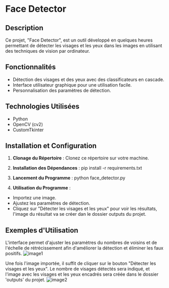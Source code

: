 # Face Detector

## Description

Ce projet, "Face Detector", est un outil développé en quelques heures permettant de détecter les visages et les yeux dans les images en utilisant des techniques de vision par ordinateur.



## Fonctionnalités

- Détection des visages et des yeux avec des classificateurs en cascade.
- Interface utilisateur graphique pour une utilisation facile.
- Personnalisation des paramètres de détection.

## Technologies Utilisées

- Python
- OpenCV (cv2)
- CustomTkinter

## Installation et Configuration

1. **Clonage du Répertoire** :
   Clonez ce répertoire sur votre machine.

2. **Installation des Dépendances** :
   pip install -r requirements.txt
3. **Lancement du Programme** :
   python face_detector.py
4. **Utilisation du Programme** :
- Importez une image.
- Ajustez les paramètres de détection.
- Cliquez sur "Détecter les visages et les yeux" pour voir les résultats, l'image du résultat va se créer dan le dossier outputs du projet.

## Exemples d'Utilisation

L'interface permet d'ajuster les paramètres du nombres de voisins et de l'échelle de rétrécissement afin d'améliorer la détection et éliminer les faux positifs.
![image1](https://images.squareface.fr/projets/facedetect/image.png)

Une fois l'image importée, il suffit de cliquer sur le bouton "Détecter les visages et les yeux". Le nombre de visages détectés sera indiqué, et l'image avec les visages et les yeux encadrés sera créée dans le dossier 'outputs' du projet.
![image2](https://images.squareface.fr/projets/facedetect/image2.png)


